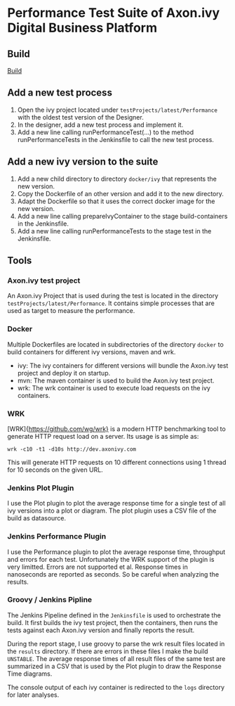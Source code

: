 # Performance Test Suite of Axon.ivy Digital Business Platform

## Build

[Build](https://jenkins.ivyteam.io/job/ivy-core_performance-tests/job/master/)

## Add a new test process

1. Open the ivy project located under `testProjects/latest/Performance` with the oldest test version of the Designer.
2. In the designer, add a new test process and implement it.
3. Add a new line calling runPerformanceTest(...) to the method runPerformanceTests in the Jenkinsfile to call the new test process.

## Add a new ivy version to the suite

1. Add a new child directory to directory `docker/ivy` that represents the new version.
2. Copy the Dockerfile of an other version and add it to the new directory.
3. Adapt the Dockerfile so that it uses the correct docker image for the new version.
4. Add a new line calling prepareIvyContainer to the stage build-containers in the Jenkinsfile.
5. Add a new line calling runPerformanceTests to the stage test in the Jenkinsfile.

## Tools

### Axon.ivy test project

An Axon.ivy Project that is used during the test is located in the directory `testProjects/latest/Performance`. It contains simple processes
that are used as target to measure the performance.

### Docker

Multiple Dockerfiles are located in subdirectories of the directory `docker` to build containers for different ivy versions, maven and wrk.

- ivy: The ivy containers for different versions will bundle the Axon.ivy test project and deploy it on startup.
- mvn: The maven container is used to build the Axon.ivy test project.
- wrk: The wrk container is used to execute load requests on the ivy containers.

### WRK

[WRK]{https://github.com/wg/wrk} is a modern HTTP benchmarking tool to generate HTTP request load on a server. Its usage is as simple as:

    wrk -c10 -t1 -d10s http://dev.axonivy.com
	
This will generate HTTP requests on 10 different connections using 1 thread for 10 seconds on the given URL.

### Jenkins Plot Plugin

I use the Plot plugin to plot the average response time for a single test of all ivy versions into a plot or diagram. The plot plugin uses a CSV file of the build as datasource. 

### Jenkins Performance Plugin

I use the Performance plugin to plot the average response time, throughput and errors for each test. Unfortunately the WRK support of the plugin is very limitted. 
Errors are not supported et al. Response times in nanoseconds are reported as seconds. 
So be careful when analyzing the results.

### Groovy / Jenkins Pipline

The Jenkins Pipeline defined in the `Jenkinsfile` is used to orchestrate the build. 
It first builds the ivy test project, then the containers, then runs the tests against each Axon.ivy version and finally reports the result.

During the report stage, I use groovy to parse the wrk result files located in the `results` directory. If there are errors in these files I make the build `UNSTABLE`. 
The average response times of all result files of the same test are summarized in a CSV that is used by the Plot plugin to draw the Response Time diagrams.

The console output of each ivy container is redirected to the `logs` directory for later analyses.
